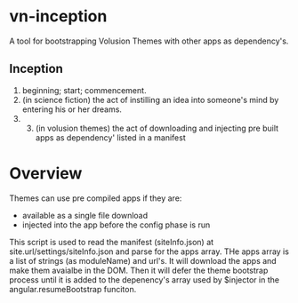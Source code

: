 vn-inception
============

A tool for bootstrapping Volusion Themes with other apps as dependency's.


## Inception

1. beginning; start; commencement.
2. (in science fiction) the act of instilling an idea into someone's mind by entering his or her dreams.
3. 3. (in volusion themes) the act of downloading and injecting pre built apps as dependency' listed in a manifest

# Overview
Themes can use pre compiled apps if they are: 
- available as a single file download 
- injected into the app before the config phase is run

This script is used to read the manifest (siteInfo.json) at site.url/settings/siteInfo.json and parse for the apps array. THe apps array is a list of strings (as moduleName) and url's. It will download the apps and make them avaialbe in the DOM. Then it will defer the theme bootstrap process until it is added to the depenency's array used by $injector in the angular.resumeBootstrap funciton.

